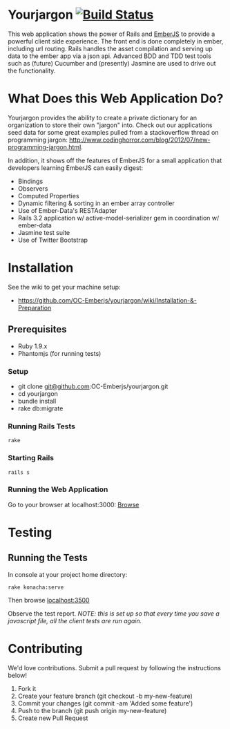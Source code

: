 # Yourjargon [![Build Status](https://secure.travis-ci.org/OC-Emberjs/yourjargon.png?branch=develop)](https://travis-ci.org/OC-Emberjs/yourjargon)

This web application shows the power of Rails and [EmberJS](http://emberjs.com) to provide a powerful client side experience.  The front end is done completely in ember, including url routing.  Rails handles the asset compilation and serving up data to the ember app via a json api.  Advanced BDD and TDD test tools such as (future) Cucumber and (presently) Jasmine are used to drive out the functionality.

# What Does this Web Application Do?

Yourjargon provides the ability to create a private dictionary for an organization to store their own "jargon" into.  Check out our applications seed data for some great examples pulled from a stackoverflow thread on programming jargon:  http://www.codinghorror.com/blog/2012/07/new-programming-jargon.html.
	
In addition, it shows off the features of EmberJS for a small application that developers learning EmberJS can easily digest:

 * Bindings
 * Observers
 * Computed Properties
 * Dynamic filtering & sorting in an ember array controller
 * Use of Ember-Data's RESTAdapter
 * Rails 3.2 application w/ active-model-serializer gem in coordination w/ ember-data
 * Jasmine test suite
 * Use of Twitter Bootstrap

# Installation

See the wiki to get your machine setup:

 * https://github.com/OC-Emberjs/yourjargon/wiki/Installation-&-Preparation

## Prerequisites

 * Ruby 1.9.x
 * Phantomjs (for running tests)

### Setup

  - git clone git@github.com:OC-Emberjs/yourjargon.git
  - cd yourjargon
  - bundle install
  - rake db:migrate

### Running Rails Tests

    rake

### Starting Rails

    rails s

### Running the Web Application

Go to your browser at localhost:3000:
[Browse](http://localhost:3000/)

# Testing

## Running the Tests

In console at your project home directory:

    rake konacha:serve

Then browse [localhost:3500](localhost:3500)

Observe the test report. *NOTE: this is set up so that every time you save a javascript file,
all the client tests are run again.*

# Contributing

We'd love contributions.  Submit a pull request by following the instructions below!

1. Fork it
2. Create your feature branch (git checkout -b my-new-feature)
3. Commit your changes (git commit -am 'Added some feature')
4. Push to the branch (git push origin my-new-feature)
5. Create new Pull Request

